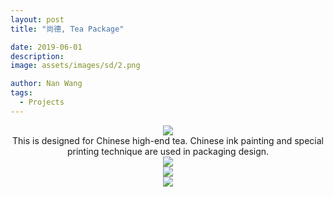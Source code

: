 ```yaml
---
layout: post
title: "尚德, Tea Package"

date: 2019-06-01
description:
image: assets/images/sd/2.png

author: Nan Wang
tags:
  - Projects
---
```



<div class="section-padding" align="center">
<img source type="img/png" src="{{ "assets/images/sd/1.png" | relative_url }}"/>
</div>

<div class="section-padding bg-white" align="center">
This is designed for Chinese high-end tea. Chinese ink painting and special printing technique are used in packaging design.

</div>

<div class="section-padding" align="center">
<img source type="img/png" src="{{ "assets/images/sd/2.png" | relative_url }}"/>
</div>

<div class="section-padding" align="center">
<img source type="img/png" src="{{ "assets/images/sd/3.png" | relative_url }}"/>
</div>


<div class="section-padding" align="center">
<img source type="img/png" src="{{ "assets/images/sd/4.png" | relative_url }}"/>
</div>
